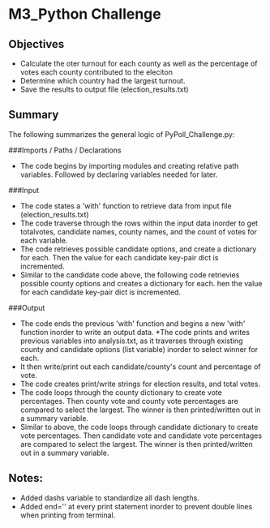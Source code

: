 # M3_Python Challenge
## Objectives

* Calculate the oter turnout for each county as well as the percentage of votes each county contributed to the eleciton
* Determine which country had the largest turnout.
* Save the results to output file (election_results.txt)

## Summary

The following summarizes the general logic of PyPoll_Challenge.py:

###Imports / Paths / Declarations

* The code begins by importing modules and creating relative path variables. Followed by declaring variables needed for later.

###Input

* The code states a 'with' function to retrieve data from input file (election_results.txt) 
* The code traverse through the rows within the input data inorder to get totalvotes, candidate names, county names, and the count of votes for each variable.
* The code retrieves possible candidate options, and create a dictionary for each. Then the value for each candidate key-pair dict is incremented.
* Similar to the candidate code above, the following code retrievies possible county options and creates a dictionary for each. hen the value for each candidate key-pair dict is incremented.

###Output

* The code ends the previous 'with' function and begins a new 'with' function inorder to write an output data.
*The code prints and writes previous variables into analysis.txt, as it traverses through existing county and candidate options (list variable) inorder to select winner for each. 
* It then write/print out each candidate/county's count and percentage of vote.
* The code creates print/write strings for election results, and total votes.
* The code loops through the county dictionary to create vote percentages. Then county vote and county vote percentages are compared to select the largest. The winner is then printed/written out in a summary variable.
* Similar to above, the code loops through candidate dictionary to create vote percentages. Then candidate vote and candidate vote percentages are compared to select the largest. The winner is then printed/written out in a summary variable.

## Notes:
* Added dashs variable to standardize all dash lengths.
* Added end='' at every print statement inorder to prevent double lines when printing from terminal.
